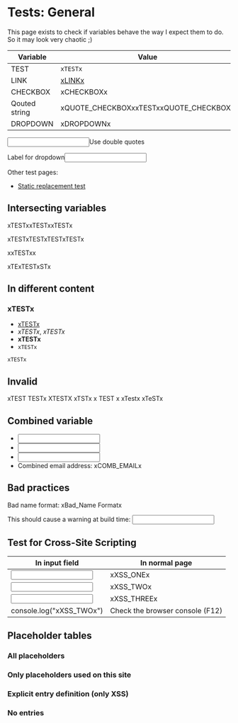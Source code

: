 # Tests: General

This page exists to check if variables behave the way I expect them to do.
So it may look very chaotic ;)

Variable | Value
---|---
TEST | `xTESTx`
LINK | [xLINKx](xLINKx)
CHECKBOX | xCHECKBOXx
Qouted string | xQUOTE_CHECKBOXxxTESTxxQUOTE_CHECKBOXx
DROPDOWN | xDROPDOWNx

<label><input data-input-for="QUOTE_CHECKBOX">Use double quotes</label>

<label>Label for dropdown<input data-input-for="DROPDOWN"></label>

Other test pages:

- [Static replacement test](static_replacements.md)

## Intersecting variables

xTESTxxTESTxxTESTx

xTESTxTESTxTESTxTESTx

xxTESTxx

xTExTESTxSTx

## In different content

### xTESTx

- [xTESTx](#)
- _xTESTx_, *xTESTx*
- __xTESTx__
- `xTESTx`

```
xTESTx
```

## Invalid

xTEST TESTx XTESTX xTSTx x TEST x xTestx xTeSTx

## Combined variable

- <input data-input-for="COMB_FIRST_NAME">
- <input data-input-for="COMB_SURNAME">
- <input data-input-for="COMB_DOMAIN">
- Combined email address: xCOMB_EMAILx

## Bad practices

Bad name format: xBad_Name Formatx

This should cause a warning at build time: <input data-input-for="VARIABLE_DOES_NOT_EXIST">

## Test for Cross-Site Scripting

In input field | In normal page
---|---
<input data-input-for="XSS_ONE"> | xXSS_ONEx
<input data-input-for="XSS_TWO"> | xXSS_TWOx
<input data-input-for="XSS_THREE"> | xXSS_THREEx
console.log("xXSS_TWOx") | Check the browser console (F12)<script>setTimeout(function(){console.log("xXSS_TWOx")}, 1000); // This should output xXSS_TWOx, since scripts should not be modified</script>

## Placeholder tables

### All placeholders

<placeholdertable entries="all" show-readonly="true" type="description">

### Only placeholders used on this site

<placeholdertable entries="auto">

### Explicit entry definition (only XSS)

<placeholdertable entries="XSS_ONE,XSS_TWO ,  XSS_THREE, XSS_COMB">

### No entries

<placeholdertable entries="">

